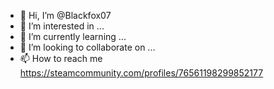 - 👋 Hi, I’m @Blackfox07
- 👀 I’m interested in ...
- 🌱 I’m currently learning ...
- 💞️ I’m looking to collaborate on ...
- 📫 How to reach me https://steamcommunity.com/profiles/76561198299852177

<!---
Blackfox07/Blackfox07 is a ✨ special ✨ repository because its `README.md` (this file) appears on your GitHub profile.
You can click the Preview link to take a look at your changes.
--->
